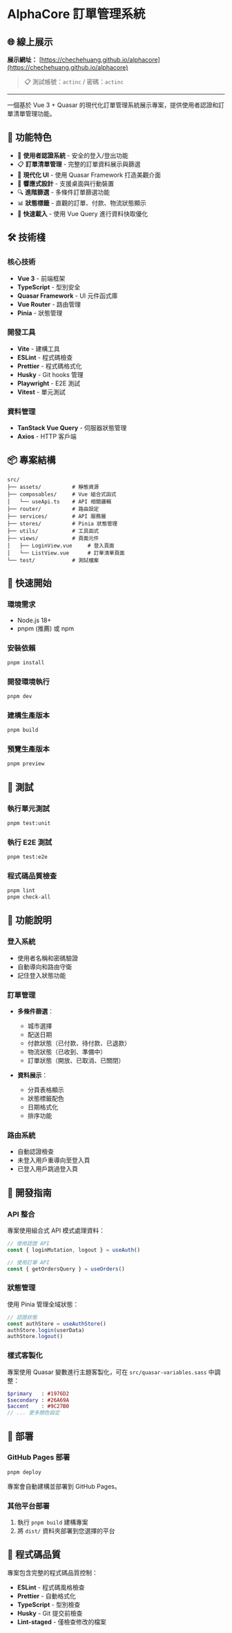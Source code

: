 # AlphaCore 訂單管理系統

## 🌐 線上展示

**展示網址：** [https://chechehuang.github.io/alphacore](https://chechehuang.github.io/alphacore)

> 📋 測試帳號：`actinc` / 密碼：`actinc`

---

一個基於 Vue 3 + Quasar 的現代化訂單管理系統展示專案，提供使用者認證和訂單清單管理功能。

## 🌟 功能特色

- 🔐 **使用者認證系統** - 安全的登入/登出功能
- 📋 **訂單清單管理** - 完整的訂單資料展示與篩選
- 🎨 **現代化 UI** - 使用 Quasar Framework 打造美觀介面
- 📱 **響應式設計** - 支援桌面與行動裝置
- 🔍 **進階篩選** - 多條件訂單篩選功能
- 📊 **狀態標籤** - 直觀的訂單、付款、物流狀態顯示
- 🚀 **快速載入** - 使用 Vue Query 進行資料快取優化

## 🛠️ 技術棧

### 核心技術

- **Vue 3** - 前端框架
- **TypeScript** - 型別安全
- **Quasar Framework** - UI 元件函式庫
- **Vue Router** - 路由管理
- **Pinia** - 狀態管理

### 開發工具

- **Vite** - 建構工具
- **ESLint** - 程式碼檢查
- **Prettier** - 程式碼格式化
- **Husky** - Git hooks 管理
- **Playwright** - E2E 測試
- **Vitest** - 單元測試

### 資料管理

- **TanStack Vue Query** - 伺服器狀態管理
- **Axios** - HTTP 客戶端

## 📦 專案結構

```
src/
├── assets/          # 靜態資源
├── composables/     # Vue 組合式函式
│   └── useApi.ts    # API 相關邏輯
├── router/          # 路由設定
├── services/        # API 服務層
├── stores/          # Pinia 狀態管理
├── utils/           # 工具函式
├── views/           # 頁面元件
│   ├── LoginView.vue     # 登入頁面
│   └── ListView.vue      # 訂單清單頁面
└── test/            # 測試檔案
```

## 🚀 快速開始

### 環境需求

- Node.js 18+
- pnpm (推薦) 或 npm

### 安裝依賴

```bash
pnpm install
```

### 開發環境執行

```bash
pnpm dev
```

### 建構生產版本

```bash
pnpm build
```

### 預覽生產版本

```bash
pnpm preview
```

## 🧪 測試

### 執行單元測試

```bash
pnpm test:unit
```

### 執行 E2E 測試

```bash
pnpm test:e2e
```

### 程式碼品質檢查

```bash
pnpm lint
pnpm check-all
```

## 📱 功能說明

### 登入系統

- 使用者名稱和密碼驗證
- 自動導向和路由守衛
- 記住登入狀態功能

### 訂單管理

- **多條件篩選**：

  - 城市選擇
  - 配送日期
  - 付款狀態（已付款、待付款、已退款）
  - 物流狀態（已收到、準備中）
  - 訂單狀態（開放、已取消、已關閉）

- **資料展示**：
  - 分頁表格顯示
  - 狀態標籤配色
  - 日期格式化
  - 排序功能

### 路由系統

- 自動認證檢查
- 未登入用戶重導向至登入頁
- 已登入用戶跳過登入頁

## 🔧 開發指南

### API 整合

專案使用組合式 API 模式處理資料：

```typescript
// 使用認證 API
const { loginMutation, logout } = useAuth()

// 使用訂單 API
const { getOrdersQuery } = useOrders()
```

### 狀態管理

使用 Pinia 管理全域狀態：

```typescript
// 認證狀態
const authStore = useAuthStore()
authStore.login(userData)
authStore.logout()
```

### 樣式客製化

專案使用 Quasar 變數進行主題客製化，可在 `src/quasar-variables.sass` 中調整：

```sass
$primary   : #1976D2
$secondary : #26A69A
$accent    : #9C27B0
// ... 更多顏色設定
```

## 🚢 部署

### GitHub Pages 部署

```bash
pnpm deploy
```

專案會自動建構並部署到 GitHub Pages。

### 其他平台部署

1. 執行 `pnpm build` 建構專案
2. 將 `dist/` 資料夾部署到您選擇的平台

## 📄 程式碼品質

專案包含完整的程式碼品質控制：

- **ESLint** - 程式碼風格檢查
- **Prettier** - 自動格式化
- **TypeScript** - 型別檢查
- **Husky** - Git 提交前檢查
- **Lint-staged** - 僅檢查修改的檔案
